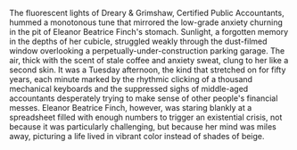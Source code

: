 The fluorescent lights of Dreary & Grimshaw, Certified Public Accountants, hummed a monotonous tune that mirrored the low-grade anxiety churning in the pit of Eleanor Beatrice Finch's stomach. Sunlight, a forgotten memory in the depths of her cubicle, struggled weakly through the dust-filmed window overlooking a perpetually-under-construction parking garage. The air, thick with the scent of stale coffee and anxiety sweat, clung to her like a second skin. It was a Tuesday afternoon, the kind that stretched on for fifty years, each minute marked by the rhythmic clicking of a thousand mechanical keyboards and the suppressed sighs of middle-aged accountants desperately trying to make sense of other people's financial messes. Eleanor Beatrice Finch, however, was staring blankly at a spreadsheet filled with enough numbers to trigger an existential crisis, not because it was particularly challenging, but because her mind was miles away, picturing a life lived in vibrant color instead of shades of beige.
